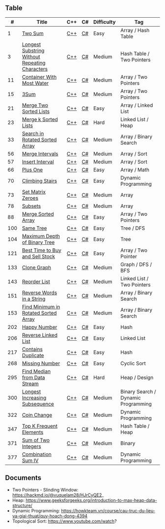 ## Table
|  #  |      Title      |     C++    |     C#    |    Difficulty   | Tag  |
|-----|---------------- | ---------------| --------------- | --------------- | -----|
|  1  | [Two Sum](https://leetcode.com/problems/two-sum/description/) | [C++](cpp/001_Two_Sum.cpp) |[C#](csharp/001_Two_Sum.cs) | Easy | Array / Hash Table |
|  3  | [Longest Substring Without Repeating Characters](https://leetcode.com/problems/longest-substring-without-repeating-characters/description/) | [C++](cpp/003_Longest_SubString_Without_Repeating.cpp) |[C#](csharp/003_Longest_SubString_Without_Repeating.cs) | Medium | Hash Table / Two Pointers |
|  11  | [Container With Most Water](https://leetcode.com/problems/container-with-most-water/description/) | [C++](cpp/011_Container_With_Most_Water.cpp) |[C#](csharp/011_Container_With_Most_Water.cs) | Medium | Array / Two Pointers |
|  15  | [3Sum](https://leetcode.com/problems/3sum/description/) | [C++](cpp/015_3_Sum.cpp) |[C#](csharp/015_3_Sum.cs) | Medium | Array / Two Pointers |
|  21  | [Merge Two Sorted Lists](https://leetcode.com/problems/merge-two-sorted-lists/description/) | [C++](cpp/021_Merged_Two_Sorted_List.cpp) |[C#](csharp/021_Merged_Two_Sorted_List.cs) | Easy | Array / Linked List |
|  23  | [Merge k Sorted Lists](https://leetcode.com/problems/merge-k-sorted-lists/description/) | [C++](cpp/023_Merged_K_Sorted_List.cpp) |[C#](csharp/023_Merged_K_Sorted_List.cs) | Hard | Linked List / Heap |
|  33  | [Search in Rotated Sorted Array](https://leetcode.com/problems/search-in-rotated-sorted-array/description/) | [C++](cpp/033_Search_In_Sorted_Array.cpp) |[C#](csharp/033_Search_In_Sorted_Array.cs) | Medium | Array / Binary Search |
| 56  | [Merge Intervals](https://leetcode.com/problems/merge-intervals/description/) | [C++](cpp/056_Merge_Intervals.cpp) | [C#](csharp/056_Merge_Intervals.cs) | Medium | Array / Sort |
| 57  | [Insert Interval](https://leetcode.com/problems/insert-interval/description/) | [C++](cpp/057_Insert_Interval.cpp) | [C#](csharp/057_Insert_Interval.cs) | Medium | Array / Sort |
| 66  | [Plus One](https://leetcode.com/problems/plus-one/description/) | [C++](cpp/066_Plus_One.cpp) | [C#](csharp/066_Plus_One.cs) | Easy | Array / Math |
| 70  | [Climbing Stairs](https://leetcode.com/problems/climbing-stairs/description/) | [C++](cpp/070_Climbing_Stairs.cpp) | [C#](csharp/070_Climbing_Stairs.cs) | Easy | Dynamic Programming |
| 73  | [Set Matrix Zeroes](https://leetcode.com/problems/set-matrix-zeroes/description/) | [C++](cpp/073_Set_Matrix_Zeros.cpp) | [C#](csharp/073_Set_Matrix_Zeros.cs) | Medium | Array |
| 78  | [Subsets](https://leetcode.com/problems/subsets/description/) | [C++](cpp/078_Subsets.cpp) | [C#](csharp/078_Subsets.cs) | Medium | Array |
| 88  | [Merge Sorted Array](https://leetcode.com/problems/merge-sorted-array/description/) | [C++](cpp/088_Merged_Sorted_Array.cpp) | [C#](csharp/088_Merged_Sorted_Array.cs) | Easy | Array / Two Pointers |
| 100 | [Same Tree](https://leetcode.com/problems/same-tree/description/) | [C++](cpp/100_Same_Tree.cpp) | [C#](csharp/100_Same_Tree.cs) | Easy | Tree / DFS |
| 104 | [Maximum Depth of Binary Tree](https://leetcode.com/problems/maximum-depth-of-binary-tree/description/) | [C++](cpp/104_Max_Depth_Binary_Tree.cpp) | [C#](csharp/104_Max_Depth_Binary_Tree.cs) | Easy | Tree |
| 121 | [Best Time to Buy and Sell Stock](https://leetcode.com/problems/best-time-to-buy-and-sell-stock/description/) | [C++](cpp/121_Best_Time_Buy_Sell_Stock.cpp) | [C#](csharp/121_Best_Time_Buy_Sell_Stock.cs) | Easy | Array / Two Pointer |
| 133 | [Clone Graph](https://leetcode.com/problems/clone-graph/description/) | [C++](cpp/133_Clone_Graph.cpp) |[C#](csharp/133_Clone_Graph.cs) | Medium | Graph / DFS / BFS |
| 143 | [Reorder List](https://leetcode.com/problems/reorder-list/description/) | [C++](cpp/143_Reorder_List.cpp) |[C#](csharp/143_Reorder_List.cs) | Medium | Linked List / Two Pointers |
| 151 | [Reverse Words in a String](https://leetcode.com/problems/reverse-words-in-a-string/description/) | [C++](cpp/151_Reverse_Words_In_String.cpp) |[C#](csharp/151_Reverse_Words_In_String.cs) | Medium | Array / Binary Search |
| 153 | [Find Minimum in Rotated Sorted Array](https://leetcode.com/problems/find-minimum-in-rotated-sorted-array/description/) | [C++](cpp/153_Find_Minimum_In_Sorted_Array.cpp) |[C#](csharp/153_Find_Minimum_In_Sorted_Array.cs) | Medium | Array / Binary Search |
| 202 | [Happy Number](https://leetcode.com/problems/happy-number/description/) | [C++](cpp/202_Happy_Number.cpp) |[C#](csharp/202_Happy_Number.cs) | Easy | Hash |
| 206 | [Reverse Linked List](https://leetcode.com/problems/reverse-linked-list/description/) | [C++](cpp/206_Reversed_Linked_List.cpp) |[C#](csharp/206_Reversed_Linked_list.cs) | Easy | Linked List |
| 217 | [Contains Duplicate](https://leetcode.com/problems/contains-duplicate/description/) | [C++](cpp/217_Contains_Duplicate.cpp) |[C#](csharp/217_Contains_Duplicate.cs) | Easy | Hash |
| 268 | [Missing Number](https://leetcode.com/problems/missing-number/description/) | [C++](cpp/268_Missing_Number.cpp) |[C#](csharp/268_Missing_Number.cs) | Easy | Cyclic Sort |
| 295 | [Find Median from Data Stream](https://leetcode.com/problems/find-median-from-data-stream/description/) | [C++](cpp/295_Find_Medium_From_Data_Stream.cpp) |[C#](csharp/295_Find_Medium_From_Data_Stream.cs) | Hard | Heap / Design |
| 300 | [Longest Increasing Subsequence](https://leetcode.com/problems/longest-increasing-subsequence/description/) | [C++](cpp/300_Longest_Increasing_Subsequence.cpp) |[C#](csharp/300_Longest_Increasing_Subsequence.cs) | Medium | Binary Search / Dynamic Programming |
| 322 | [Coin Change](https://leetcode.com/problems/coin-change/description/) | [C++](cpp/322_Coin_Change.cpp) |[C#](csharp/322_Coin_Change.cs) | Medium | Dynamic Programming |
| 347 | [Top K Frequent Elements](https://leetcode.com/problems/sum-of-two-integers/description/) | [C++](cpp/347_Top_K_Frequent_Elements.cpp) |[C#](csharp/347_Top_K_Frequent_Elements.cs) | Medium | Hash Table / Heap |
| 371 | [Sum of Two Integers](https://leetcode.com/problems/sum-of-two-integers/description/) | [C++](cpp/371_Sum_Two_Integer.cpp) |[C#](csharp/371_Sum_Two_Integer.cs) | Medium | Binary |
| 377 | [Combination Sum IV](https://leetcode.com/problems/combination-sum-iv/description/) | [C++](cpp/377_Combination_Sum_IV.cpp) |[C#](csharp/377_Combination_Sum_IV.cs) | Medium | Dynamic Programming |

## Documents
- Two Pointers - Slinding Window: https://hackmd.io/@vuquelam28/HJrCyQE2_
- Heap: https://www.geeksforgeeks.org/introduction-to-max-heap-data-structure/
- Dynamic Programming: https://howkteam.vn/course/cau-truc-du-lieu-va-giai-thuat/quy-hoach-dong-4394
- Topological Sort: https://www.youtube.com/watch?